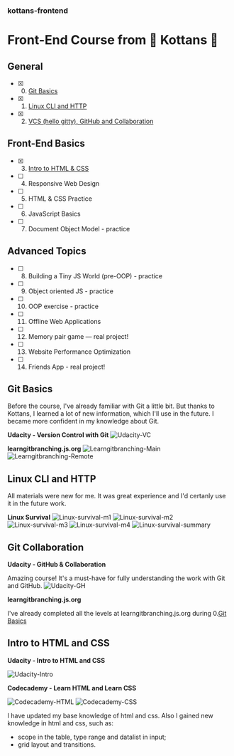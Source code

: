 ### kottans-frontend
# Front-End Course from  :paw_prints:  Kottans :paw_prints:

## General
- [x] 0. [Git Basics](#git-basics) 
- [x] 1. [Linux CLI and HTTP](#linux-cli-and-http)
- [x] 2. [VCS (hello gitty), GitHub and Collaboration](#git-collaboration)

## Front-End Basics
- [x] 3. [Intro to HTML & CSS](#intro-to-html-and-css)
- [ ] 4. Responsive Web Design
- [ ] 5. HTML & CSS Practice
- [ ] 6. JavaScript Basics
- [ ] 7. Document Object Model - practice

## Advanced Topics
- [ ] 8. Building a Tiny JS World (pre-OOP) - practice
- [ ] 9. Object oriented JS - practice
- [ ] 10. OOP exercise - practice
- [ ] 11. Offline Web Applications
- [ ] 12. Memory pair game — real project!
- [ ] 13. Website Performance Optimization
- [ ] 14. Friends App - real project!

## Git Basics
Before the course, I've already familiar with Git a little bit. But thanks to Kottans, I learned a lot of new information, which I'll use in the future. I became more confident in my knowledge about Git. 

**Udacity - Version Control with Git**
![Udacity-VC](/task_git_basics/udacity.png)

**learngitbranching.js.org**
![Learngitbranching-Main](/task_git_basics/learngitbranching.js.org-1.png)
![Learngitbranching-Remote](/task_git_basics/learngitbranching.js.org-2.png)

## Linux CLI and HTTP
All materials were new for me. It was great experience and I'd certanly use it in the future work.

**Linux Survival**
![Linux-survival-m1](/task_linux_cli/linux-survival-1.png)
![Linux-survival-m2](/task_linux_cli/linux-survival-2.png)
![Linux-survival-m3](/task_linux_cli/linux-survival-3.png)
![Linux-survival-m4](/task_linux_cli/linux-survival-4.png)
![Linux-survival-summary](/task_linux_cli/linux-survival-5.png)

## Git Collaboration
**Udacity - GitHub & Collaboration**

Amazing course! It's a must-have for fully understanding the work with Git and GitHub.
![Udacity-GH](/task_git_collaboration/udacity-github.png)


**learngitbranching.js.org**

I've already completed all the levels at learngitbranching.js.org during 0.[Git Basics](#git-basics)

## Intro to HTML and CSS
**Udacity - Intro to HTML and CSS**

![Udacity-Intro](/task_html_css_intro/udacity-intro-html-css.png)

**Codecademy - Learn HTML and Learn CSS**

![Codecademy-HTML](/task_html_css_intro/codecademy-learn-html.png)
![Codecademy-CSS](/task_html_css_intro/codecademy-learn-css.png)


I have updated my base knowledge of html and css.
Also I gained new knowledge in html and css, such as:
- scope in the table, type range and datalist in input;
- grid layout and transitions.
